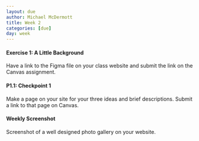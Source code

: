 ```yaml
---
layout: due
author: Michael McDermott
title: Week 2
categories: [due]
day: week
---
```

#### Exercise 1: A Little Background
Have a link to the Figma file on your class website and submit the link on the Canvas assignment.

#### P1.1: Checkpoint 1
Make a page on your site for your three ideas and brief descriptions. Submit a link to that page on Canvas.

#### Weekly Screenshot
Screenshot of a well designed photo gallery on your website.
